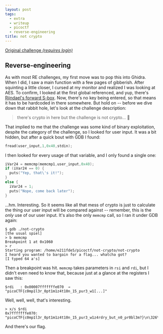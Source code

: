 ```yaml
---
layout: post
tags:
  - extra
  - writeup
  - picoctf
  - reverse-engineering
title: not crypto
---
```


[Original challenge *(requires login)*](https://play.picoctf.org/practice/challenge/222)

## Reverse-engineering

As with most RE challenges, my first move was to pop this into Ghidra.
When I did, I saw a main function with a few pages of gibberish.
After squinting a little closer, I cursed at my monitor and realized I was looking at AES.
To confirm, I looked at the first global referenced, and yup, there's [Rjindael's forward S-box](https://en.wikipedia.org/wiki/Rijndael_S-box#Forward_S-box).
Now, there's no key being entered, so that means it has to be hardcoded in there somewhere.
But hold on -- before we dive down that rabbit hole, let's look at the challenge description:

> there's crypto in here but the challenge is not crypto... 🤔

That implied to me that the challenge was some kind of binary exploitation, despite the category of the challenge, so I looked for user input.
It was a bit hidden, but after a quick bout with GDB I found:

```c
fread(user_input,1,0x40,stdin);
```

I then looked for every usage of that variable, and I only found a single one:

```c
iVar24 = memcmp(memcmp1,user_input,0x40);
if (iVar24 == 0) {
  puts("Yep, that\'s it!");
}
else {
  iVar24 = 1;
  puts("Nope, come back later");
}
```

...hm.
Interesting.
So it seems like all that mess of crypto is just to calculate the thing our user input will be compared against -- remember, this is the *only* use of our user input.
It's also the only `memcmp` call, so I ran it under GDB again:

```
$ gdb ./not-crypto
[the usual spiel]
> b memcmp
Breakpoint 1 at 0x1060
> r
Starting program: /home/e211fde5/picoctf/not-crypto/not-crypto 
I heard you wanted to bargain for a flag... whatcha got?
[I typed 64 a's]
```

Then a breakpoint was hit.
`memcmp` takes parameters in `rsi` and `rdi`, but I didn't even need to know that, because just at a glance at the registers I saw this:

```
$rdi   : 0x00007fffffffe070  →  "picoCTF{c0mp1l3r_0pt1m1z4t10n_15_pur3_w1[...]"
```

Well, well, well, that's interesting.

```
> x/s $rdi
0x7fffffffe070:	"picoCTF{c0mp1l3r_0pt1m1z4t10n_15_pur3_w1z4rdry_but_n0_pr0bl3m?}\n\326\340\377\377\377\177"
```

And there's our flag.
